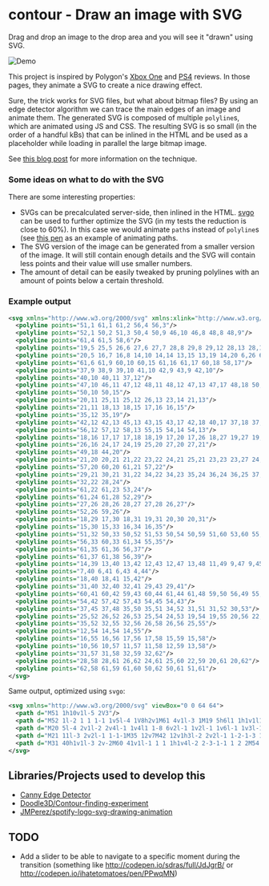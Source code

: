 # contour - Draw an image with SVG

Drag and drop an image to the drop area and you will see it "drawn" using SVG.

![Demo](https://jmperezperez.com/assets/images/posts/contour.gif)

This project is inspired by Polygon's [Xbox One](http://www.polygon.com/a/xbox-one-review) and [PS4](http://www.polygon.com/a/ps4-review) reviews. In those pages, they animate a SVG to create a nice drawing effect.

Sure, the trick works for SVG files, but what about bitmap files? By using an edge detector algorithm we can trace the main edges of an image and animate them. The generated SVG is composed of multiple `polyline`s, which are animated using JS and CSS. The resulting SVG is so small (in the order of a handful kBs) that can be inlined in the HTML and be used as a placeholder while loading in parallel the large bitmap image.

See [this blog post](https://jmperezperez.com/drawing-edges-svg/) for more information on the technique.

### Some ideas on what to do with the SVG

There are some interesting properties:
- SVGs can be precalculated server-side, then inlined in the HTML. [svgo](https://github.com/svg/svgo) can be used to further optimize the SVG (in my tests the reduction is close to 60%). In this case we would animate `path`s instead of `polyline`s (see [this pen](http://codepen.io/jmperez/pen/rxxRRg) as an example of animating paths.
- The SVG version of the image can be generated from a smaller version of the image. It will still contain enough details and the SVG will contain less points and their value will use smaller numbers.
- The amount of detail can be easily tweaked by pruning polylines with an amount of points below a certain threshold.

### Example output

```svg
<svg xmlns="http://www.w3.org/2000/svg" xmlns:xlink="http://www.w3.org/1999/xlink" viewBox="0 0 64 64">
  <polyline points="51,1 61,1 61,2 56,4 56,3"/>
  <polyline points="52,1 50,2 51,3 50,4 50,9 46,10 46,8 48,8 48,9"/>
  <polyline points="61,4 61,5 58,6"/>
  <polyline points="19,5 25,5 26,6 27,6 27,7 28,8 29,8 29,12 28,13 28,18"/>
  <polyline points="20,5 16,7 16,8 14,10 14,14 13,15 13,19 14,20 6,26 6,28 5,29 5,31 4,32 4,38 3,39 3,42 2,43 2,47 3,48 3,49 4,50 4,51 5,52 6,52 6,53 7,54 7,55 8,56 10,56 11,55 11,54 8,51"/>
  <polyline points="61,6 61,9 60,10 60,15 61,16 61,17 60,18 58,17"/>
  <polyline points="37,9 38,9 39,10 41,10 42,9 43,9 42,10"/>
  <polyline points="40,10 40,11 37,12"/>
  <polyline points="47,10 46,11 47,12 48,11 48,12 47,13 47,17 48,18 50,18 50,30"/>
  <polyline points="50,10 50,15"/>
  <polyline points="20,11 25,11 25,12 26,13 23,14 21,13"/>
  <polyline points="21,11 18,13 18,15 17,16 16,15"/>
  <polyline points="35,12 35,19"/>
  <polyline points="42,12 42,13 45,13 43,15 43,17 42,18 40,17 37,18 37,14 40,14"/>
  <polyline points="56,12 57,12 58,13 55,15 54,14 54,13"/>
  <polyline points="18,16 17,17 17,18 18,19 17,20 17,26 18,27 19,27 19,28"/>
  <polyline points="26,16 24,17 24,19 25,20 27,20 27,21"/>
  <polyline points="49,18 44,20"/>
  <polyline points="21,20 20,21 21,22 23,22 24,21 25,21 23,23 23,27 24,28 24,30"/>
  <polyline points="57,20 60,20 61,21 57,22"/>
  <polyline points="29,21 30,21 31,22 34,22 34,23 35,24 36,24 36,25 37,26 37,27 36,28 37,29 37,30 38,31 38,32 39,33 39,42 38,43 38,44 34,46 34,47 29,49 29,51"/>
  <polyline points="32,22 28,24"/>
  <polyline points="61,22 61,23 53,24"/>
  <polyline points="61,24 61,28 52,29"/>
  <polyline points="27,26 28,26 28,27 27,28 26,27"/>
  <polyline points="52,26 59,26"/>
  <polyline points="18,29 17,30 18,31 19,31 20,30 20,31"/>
  <polyline points="15,30 15,33 16,34 16,35"/>
  <polyline points="51,32 50,33 50,52 51,53 50,54 50,59 51,60 53,60 55,58 58,58 59,59 60,59 61,58 60,57 60,54 55,53"/>
  <polyline points="56,33 60,33 61,34 55,35"/>
  <polyline points="61,35 61,36 56,37"/>
  <polyline points="61,37 61,38 56,39"/>
  <polyline points="14,39 13,40 13,42 12,43 12,47 13,48 11,49 9,47 9,45 10,44 10,42 11,41 11,40"/>
  <polyline points="7,40 6,41 6,43 4,44"/>
  <polyline points="18,40 18,41 15,42"/>
  <polyline points="31,40 32,40 32,41 29,43 29,41"/>
  <polyline points="60,41 60,42 59,43 60,44 61,44 61,48 59,50 56,49 55,50 57,52"/>
  <polyline points="54,42 57,42 57,43 54,45 54,43"/>
  <polyline points="37,45 37,48 35,50 35,51 34,52 31,51 31,52 30,53"/>
  <polyline points="25,52 26,52 26,53 25,54 24,53 19,54 19,55 20,56 22,56 23,55 23,57"/>
  <polyline points="35,52 32,55 32,56 26,58 26,56 25,55"/>
  <polyline points="12,54 14,54 14,55"/>
  <polyline points="16,55 16,56 17,56 17,58 15,59 15,58"/>
  <polyline points="10,56 10,57 11,57 11,58 12,59 13,58"/>
  <polyline points="31,57 31,58 32,59 32,62"/>
  <polyline points="28,58 28,61 26,62 24,61 25,60 22,59 20,61 20,62"/>
  <polyline points="62,58 61,59 61,60 50,62 50,61 51,61"/>
</svg>
```

Same output, optimized using `svgo`:

```svg
<svg xmlns="http://www.w3.org/2000/svg" viewBox="0 0 64 64">
  <path d="M51 1h10v1l-5 2V3"/>
  <path d="M52 1l-2 1 1 1-1 1v5l-4 1V8h2v1M61 4v1l-3 1M19 5h6l1 1h1v1l1 1h1v4l-1 1v5"/>
  <path d="M20 5l-4 2v1l-2 2v4l-1 1v4l1 1-8 6v2l-1 1v2l-1 1v6l-1 1v3l-1 1v4l1 1v1l1 1v1l1 1h1v1l1 1v1l1 1h2l1-1v-1l-3-3M61 6v3l-1 1v5l1 1v1l-1 1-2-1M37 9h1l1 1h2l1-1h1l-1 1M40 10v1l-3 1M47 10l-1 1 1 1 1-1v1l-1 1v4l1 1h2v12M50 10v5M20 11h5v1l1 1-3 1-2-1"/>
  <path d="M21 11l-3 2v2l-1 1-1-1M35 12v7M42 12v1h3l-2 2v2l-1 1-2-1-3 1v-4h3M56 12h1l1 1-3 2-1-1v-1M18 16l-1 1v1l1 1-1 1v6l1 1h1v1M26 16l-2 1v2l1 1h2v1M49 18l-5 2M21 20l-1 1 1 1h2l1-1h1l-2 2v4l1 1v2M57 20h3l1 1-4 1M29 21h1l1 1h3v1l1 1h1v1l1 1v1l-1 1 1 1v1l1 1v1l1 1v9l-1 1v1l-4 2v1l-5 2v2M32 22l-4 2M61 22v1l-8 1M61 24v4l-9 1M27 26h1v1l-1 1-1-1M52 26h7M18 29l-1 1 1 1h1l1-1v1M15 30v3l1 1v1M51 32l-1 1v19l1 1-1 1v5l1 1h2l2-2h3l1 1h1l1-1-1-1v-3l-5-1M56 33h4l1 1-6 1M61 35v1l-5 1M61 37v1l-5 1M14 39l-1 1v2l-1 1v4l1 1-2 1-2-2v-2l1-1v-2l1-1v-1M7 40l-1 1v2l-2 1M18 40v1l-3 1"/>
  <path d="M31 40h1v1l-3 2v-2M60 41v1l-1 1 1 1h1v4l-2 2-3-1-1 1 2 2M54 42h3v1l-3 2v-2M37 45v3l-2 2v1l-1 1-3-1v1l-1 1M25 52h1v1l-1 1-1-1-5 1v1l1 1h2l1-1v2M35 52l-3 3v1l-6 2v-2l-1-1M12 54h2v1M16 55v1h1v2l-2 1v-1M10 56v1h1v1l1 1 1-1M31 57v1l1 1v3M28 58v3l-2 1-2-1 1-1-3-1-2 2v1M62 58l-1 1v1l-11 2v-1h1"/>
</svg>
```

## Libraries/Projects used to develop this

- [Canny Edge Detector](http://canny-edge-detection.herokuapp.com/)
- [Doodle3D/Contour-finding-experiment](https://github.com/Doodle3D/Contour-finding-experiment)
- [JMPerez/spotify-logo-svg-drawing-animation](https://github.com/JMPerez/spotify-logo-svg-drawing-animation)

## TODO

- Add a slider to be able to navigate to a specific moment during the transition (something like http://codepen.io/sdras/full/JdJgrB/ or http://codepen.io/ihatetomatoes/pen/PPwqMN)

